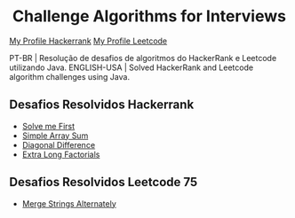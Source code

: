 <h1 align="center">
  Challenge Algorithms for Interviews 
</h1>

<a href="https://www.hackerrank.com/rodrigos_coding"> My Profile Hackerrank</a>
<a href="https://leetcode.com/RodrigoS01/"> My Profile Leetcode</a>


PT-BR | Resolução de desafios de algoritmos do HackerRank e Leetcode utilizando Java.
ENGLISH-USA | Solved HackerRank and Leetcode algorithm challenges using Java.

## Desafios Resolvidos Hackerrank

- [Solve me First](https://www.hackerrank.com/challenges/solve-me-first/problem?isFullScreen=true)
- [Simple Array Sum](https://www.hackerrank.com/challenges/simple-array-sum/problem?isFullScreen=true)
- [Diagonal Difference](https://www.hackerrank.com/challenges/diagonal-difference/problem?isFullScreen=true)
- [Extra Long Factorials](https://www.hackerrank.com/challenges/extra-long-factorials/problem?isFullScreen=true)


## Desafios Resolvidos Leetcode 75

- [Merge Strings Alternately](https://leetcode.com/problems/merge-strings-alternately/description/?envType=study-plan-v2&envId=leetcode-75)

